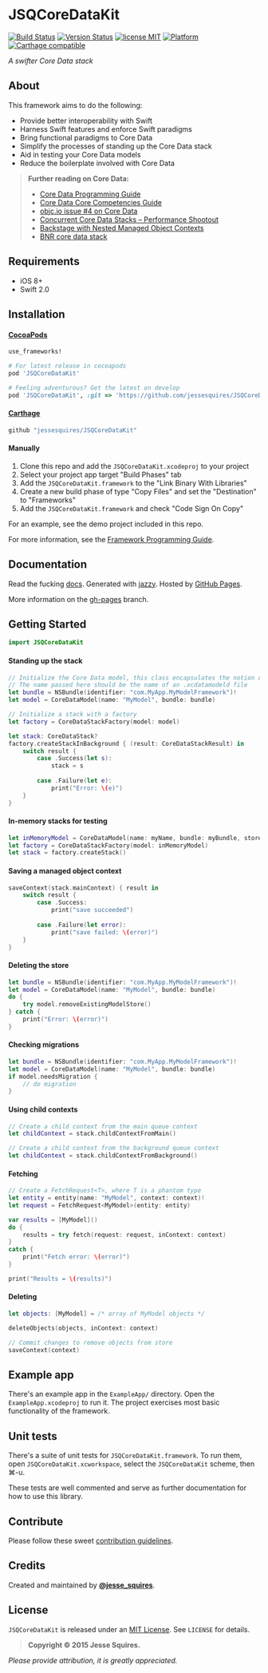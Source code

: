 # JSQCoreDataKit
[![Build Status](https://secure.travis-ci.org/jessesquires/JSQCoreDataKit.svg)](http://travis-ci.org/jessesquires/JSQCoreDataKit) [![Version Status](https://img.shields.io/cocoapods/v/JSQCoreDataKit.svg)][podLink] [![license MIT](https://img.shields.io/cocoapods/l/JSQCoreDataKit.svg)][mitLink] [![Platform](https://img.shields.io/cocoapods/p/JSQCoreDataKit.svg)][docsLink] [![Carthage compatible](https://img.shields.io/badge/Carthage-compatible-4BC51D.svg?style=flat)](https://github.com/Carthage/Carthage)

*A swifter Core Data stack*

## About

This framework aims to do the following:

* Provide better interoperability with Swift
* Harness Swift features and enforce Swift paradigms
* Bring functional paradigms to Core Data
* Simplify the processes of standing up the Core Data stack
* Aid in testing your Core Data models
* Reduce the boilerplate involved with Core Data

> **Further reading on Core Data:**
> * [Core Data Programming Guide](https://developer.apple.com/library/mac/documentation/Cocoa/Conceptual/CoreData/cdProgrammingGuide.html)
> * [Core Data Core Competencies Guide](https://developer.apple.com/library/ios/documentation/DataManagement/Devpedia-CoreData/coreDataStack.html#//apple_ref/doc/uid/TP40010398-CH25-SW1)
> * [objc.io issue #4 on Core Data](http://www.objc.io/issue-4/)
> * [Concurrent Core Data Stacks – Performance Shootout](http://floriankugler.com/2013/04/29/concurrent-core-data-stack-performance-shootout/)
> * [Backstage with Nested Managed Object Contexts](http://floriankugler.com/2013/05/13/backstage-with-nested-managed-object-contexts/)
> * [BNR core data stack](https://www.bignerdranch.com/blog/introducing-the-big-nerd-ranch-core-data-stack/)

## Requirements

* iOS 8+
* Swift 2.0

## Installation

#### [CocoaPods](http://cocoapods.org)

````ruby
use_frameworks!

# For latest release in cocoapods
pod 'JSQCoreDataKit'  

# Feeling adventurous? Get the latest on develop
pod 'JSQCoreDataKit', :git => 'https://github.com/jessesquires/JSQCoreDataKit.git', :branch => 'develop'
````

#### [Carthage](https://github.com/Carthage/Carthage)

````bash
github "jessesquires/JSQCoreDataKit"
````

#### Manually

1. Clone this repo and add the `JSQCoreDataKit.xcodeproj` to your project
2. Select your project app target "Build Phases" tab
3. Add the `JSQCoreDataKit.framework` to the "Link Binary With Libraries"  
4. Create a new build phase of type "Copy Files" and set the "Destination" to "Frameworks"
5. Add the `JSQCoreDataKit.framework` and check "Code Sign On Copy"

For an example, see the demo project included in this repo.

For more information, see the [Framework Programming Guide](https://developer.apple.com/library/mac/documentation/MacOSX/Conceptual/BPFrameworks/Tasks/IncludingFrameworks.html#//apple_ref/doc/uid/20002257-BAJJBBHJ).

## Documentation

Read the fucking [docs][docsLink]. Generated with [jazzy](https://github.com/realm/jazzy). Hosted by [GitHub Pages](https://pages.github.com).

More information on the [gh-pages](https://github.com/jessesquires/JSQCoreDataKit/tree/gh-pages) branch.

## Getting Started

````swift
import JSQCoreDataKit
````

#### Standing up the stack

````swift
// Initialize the Core Data model, this class encapsulates the notion of a .xcdatamodeld file
// The name passed here should be the name of an .xcdatamodeld file
let bundle = NSBundle(identifier: "com.MyApp.MyModelFramework")!
let model = CoreDataModel(name: "MyModel", bundle: bundle)

// Initialize a stack with a factory
let factory = CoreDataStackFactory(model: model)

let stack: CoreDataStack?
factory.createStackInBackground { (result: CoreDataStackResult) in
    switch result {
        case .Success(let s):
            stack = s
            
        case .Failure(let e):
            print("Error: \(e)")
    }
}
````

#### In-memory stacks for testing

````swift
let inMemoryModel = CoreDataModel(name: myName, bundle: myBundle, storeType: .InMemory)
let factory = CoreDataStackFactory(model: inMemoryModel)
let stack = factory.createStack()
````

#### Saving a managed object context

````swift
saveContext(stack.mainContext) { result in
    switch result {
        case .Success:
            print("save succeeded")
            
        case .Failure(let error):
            print("save failed: \(error)")
    }
}
````

#### Deleting the store

````swift
let bundle = NSBundle(identifier: "com.MyApp.MyModelFramework")!
let model = CoreDataModel(name: "MyModel", bundle: bundle)
do {
    try model.removeExistingModelStore()
} catch {
    print("Error: \(error)")
}
````

#### Checking migrations

````swift
let bundle = NSBundle(identifier: "com.MyApp.MyModelFramework")!
let model = CoreDataModel(name: "MyModel", bundle: bundle)
if model.needsMigration {
    // do migration
}
````

#### Using child contexts

````swift
// Create a child context from the main queue context
let childContext = stack.childContextFromMain()

// Create a child context from the background queue context
let childContext = stack.childContextFromBackground()
````

#### Fetching

````swift
// Create a FetchRequest<T>, where T is a phantom type
let entity = entity(name: "MyModel", context: context)!
let request = FetchRequest<MyModel>(entity: entity)

var results = [MyModel]()
do {
    results = try fetch(request: request, inContext: context)
}
catch {
    print("Fetch error: \(error)")
}

print("Results = \(results)")
````

#### Deleting

````swift
let objects: [MyModel] = /* array of MyModel objects */

deleteObjects(objects, inContext: context)

// Commit changes to remove objects from store
saveContext(context)
````

## Example app

There's an example app in the `ExampleApp/` directory. Open the `ExampleApp.xcodeproj` to run it. The project exercises most basic functionality of the framework.

## Unit tests

There's a suite of unit tests for `JSQCoreDataKit.framework`. To run them, open `JSQCoreDataKit.xcworkspace`, select the `JSQCoreDataKit` scheme, then &#x2318;-u.

These tests are well commented and serve as further documentation for how to use this library.

## Contribute

Please follow these sweet [contribution guidelines](https://github.com/jessesquires/HowToContribute).

## Credits

Created and maintained by [**@jesse_squires**](https://twitter.com/jesse_squires).

## License

`JSQCoreDataKit` is released under an [MIT License][mitLink]. See `LICENSE` for details.

>**Copyright &copy; 2015 Jesse Squires.**

*Please provide attribution, it is greatly appreciated.*

[podLink]:https://cocoapods.org/pods/JSQCoreDataKit
[docsLink]:http://www.jessesquires.com/JSQCoreDataKit
[mitLink]:http://opensource.org/licenses/MIT
